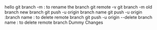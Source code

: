 hello 
git branch -m : to rename the branch 
git remote -v 
git branch -m old branch new branch 
git push -u origin branch name 
git push -u origin :branch name : to delete remote branch 
git push -u origin --delete branch name : to delete remote branch 
Dummy Changes
